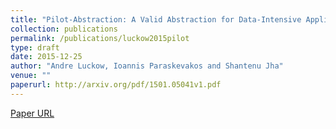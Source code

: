 ```yaml
---
title: "Pilot-Abstraction: A Valid Abstraction for Data-Intensive Application on HPC, Hadoop and Cloud Infrastructures?"
collection: publications
permalink: /publications/luckow2015pilot
type: draft
date: 2015-12-25
author: "Andre Luckow, Ioannis Paraskevakos and Shantenu Jha"
venue: ""
paperurl: http://arxiv.org/pdf/1501.05041v1.pdf
---
```


[Paper URL](http://arxiv.org/pdf/1501.05041v1.pdf)
